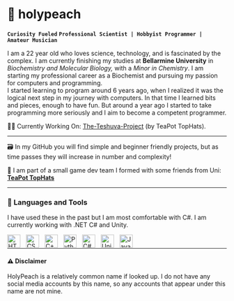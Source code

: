 # 🍑 holypeach
**`Curiosity Fueled`** **`Professional Scientist | Hobbyist Programmer | Amateur Musician`**

I am a 22 year old who loves science, technology, and is fascinated by the complex. I am currently finishing my studies at **Bellarmine University** in *Biochemistry and Molecular Biology,* with a *Minor in Chemistry*. I am starting my professional career as a Biochemist and pursuing my passion for computers and programming.  
I started learning to program around 6 years ago, when I realized it was the logical next step in my journey with computers. In that time I learned bits and pieces, enough to have fun. But around a year ago I started to take programming more seriously and I aim to become a competent programmer.  
  
🧑‍💻 Currently Working On: <a href="https://github.com/TeaPot-TopHats/The-Teshuva-Project">The-Teshuva-Project</a> (by TeaPot TopHats).  

---
🗃️ In my GitHub you will find simple and beginner friendly projects, but as time passes they will increase in number and complexity!

🎩 I am part of a small game dev team I formed with some friends from Uni: <a href="https://github.com/TeaPot-TopHats"><strong>TeaPot TopHats</strong></a>

---
### 🧪 Languages and Tools
<p>I have used these in the past but I am most comfortable with C#. I am currently working with .NET C# and Unity.</p>
<img align="left" alt="HTML" width="30px" style="padding-right: 10px" src="https://cdn.jsdelivr.net/gh/devicons/devicon/icons/html5/html5-original.svg" />
<img align="left" alt="CSS" width="30px" style="padding-right: 10px" src="https://cdn.jsdelivr.net/gh/devicons/devicon/icons/css3/css3-original.svg" />
<img align="left" alt="C++" width="30px" style="padding-right: 10px" src="https://cdn.jsdelivr.net/gh/devicons/devicon/icons/cplusplus/cplusplus-original.svg" />
<img align="left" alt="Python" width="30px" style="padding-right: 10px" src="https://cdn.jsdelivr.net/gh/devicons/devicon/icons/python/python-original.svg" />
<img align="left" alt="C#" width="30px" style="padding-right: 10px" src="https://cdn.jsdelivr.net/gh/devicons/devicon/icons/csharp/csharp-original.svg" />
<img align="left" alt="Unity" width="30px" style="padding-right: 10px" src="https://cdn.jsdelivr.net/gh/devicons/devicon/icons/unity/unity-original.svg" />
<img align="left" alt="Java" width="30px" style="padding-right: 10px" src="https://cdn.jsdelivr.net/gh/devicons/devicon/icons/java/java-original.svg" />
<br>

---
#### ⚠️ Disclaimer
HolyPeach is a relatively common name if looked up. I do not have any social media accounts by this name, so any accounts that appear under this name are not mine.
